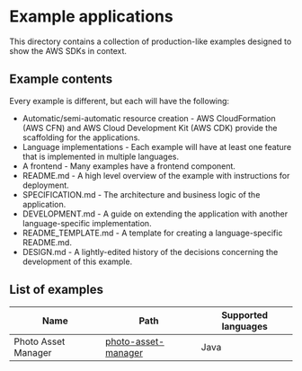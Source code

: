 # Example applications

This directory contains a collection of production-like examples designed to show the AWS SDKs in context.

## Example contents

Every example is different, but each will have the following:

- Automatic/semi-automatic resource creation - AWS CloudFormation (AWS CFN) and AWS Cloud Development Kit (AWS CDK) provide the scaffolding for the applications.
- Language implementations - Each example will have at least one feature that is implemented in multiple languages.
- A frontend - Many examples have a frontend component.
- README.md - A high level overview of the example with instructions for deployment.
- SPECIFICATION.md - The architecture and business logic of the application.
- DEVELOPMENT.md - A guide on extending the application with another language-specific implementation.
- README_TEMPLATE.md - A template for creating a language-specific README.md.
- DESIGN.md - A lightly-edited history of the decisions concerning the development of this example.

## List of examples

| Name                | Path                                         | Supported languages |
| ------------------- | -------------------------------------------- | ------------------- |
| Photo Asset Manager | [photo-asset-manager](./photo-asset-manager) | Java                |
